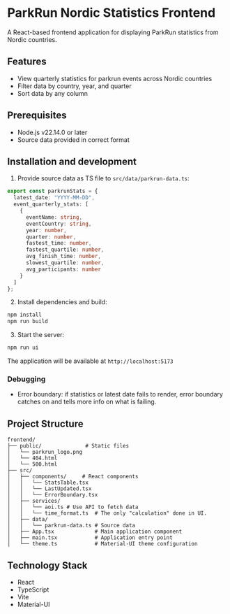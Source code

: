 # ParkRun Nordic Statistics Frontend

A React-based frontend application for displaying ParkRun statistics from Nordic countries.

## Features

- View quarterly statistics for parkrun events across Nordic countries
- Filter data by country, year, and quarter
- Sort data by any column

## Prerequisites

- Node.js v22.14.0 or later
- Source data provided in correct format

## Installation and development

1. Provide source data as TS file to `src/data/parkrun-data.ts`:
```typescript
export const parkrunStats = {
  latest_date: "YYYY-MM-DD",
  event_quarterly_stats: [
    {
      eventName: string,
      eventCountry: string,
      year: number,
      quarter: number,
      fastest_time: number,
      fastest_quartile: number,
      avg_finish_time: number,
      slowest_quartile: number,
      avg_participants: number
    }
  ]
};
```
2. Install dependencies and build:
```bash
npm install
npm run build
```

3. Start the server:
```bash
npm run ui
```

The application will be available at `http://localhost:5173`

### Debugging
- Error boundary: if statistics or latest date fails to render, error boundary catches on and tells more info on what is failing.

## Project Structure

```
frontend/
├── public/              # Static files
│   └── parkrun_logo.png
│   └── 404.html
│   └── 500.html
├── src/
│   ├── components/     # React components
│   │   └── StatsTable.tsx
│   │   └── LastUpdated.tsx
│   │   └── ErrorBoundary.tsx
│   ├── services/
│   │   └── aoi.ts # Use API to fetch data
│   │   └── time_format.ts  # The only "calculation" done in UI.
│   ├── data/
│   │   └── parkrun-data.ts # Source data
│   ├── App.tsx             # Main application component
│   ├── main.tsx            # Application entry point
│   └── theme.ts            # Material-UI theme configuration
```



## Technology Stack

- React
- TypeScript
- Vite
- Material-UI
